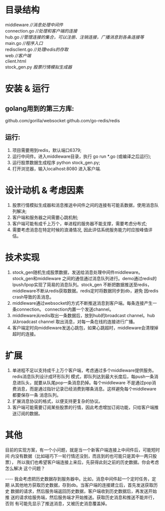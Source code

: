 
目录结构
==============
middleware       	  <em>//消息处理中间件</em>  
    connection.go  	<em>//处理和客户端的连接</em>  
    hub.go 			    <em>//管理连接的集合，可以注册、注销连接，广播消息到各条连接等</em>  
    main.go 			  <em>//程序入口</em>  
    redisclient.go 	<em>//处理redis的存取</em>  
web                 <em>//客户端</em>  
    client.html  
stock_gen.py	      <em>股票⾏情模拟⽣成器</em>  


安装 & 运行
==============

golang用到的第三方库:
-------------------
github.com/gorilla/websocket
github.com/go-redis/redis

运行:
-------------------
1. 项目需要用到redis，默认端口6379;
2. 运行中间件。进入middleware目录，执行 go run *.go (或编译之后运行);
3. 运行股票数据生成程序 python stock_gen.py;
4. 打开浏览器，输入localhost:8080 进入客户端.


设计动机 & 考虑因素
==============
1. 股票⾏情模拟⽣成器和消息推送中间件之间的连接有可能丢数据，使用消息队列解决;
2. 客户端和服务器之间需要心跳机制;
3. 客户端可能有成千上万个，单进程的服务器不能支撑，需要考虑分布式;
4. 需要考虑消息在特定时候的浪涌情况, 因此评估系统服务能力时应按峰值评估。



技术实现
==============
1. stock_gen随机生成股票数据，发送给消息处理中间件middleware。stock_gen和middleware
   之间的通信通过消息队列进行。demo通过redis的lpush/lpop实现了简易的消息队列。stock_gen
   不断把数据推送至redis，middleware不断从redis获取数据。redis定时将数据同步到db，避免
   因redis crash导致的丢消息。
2. middleware通过websocket的方式不断推送消息到客户端。每条连接产生一条connection。
   connection内置一个发送channel。
3. middleware从redis取出一条数据后，放到hub的broadcast channel。hub 从broadcast channel
   取出消息，对每一条在线的连接进行广播。
4. 客户端定时向middleware发送心跳包，如果心跳超时，middleware会清理掉超时的连接。


扩展
==============
1. 单进程不足以支持成千上万个客户端，考虑通过多个middleware提供服务。redis消息队列设计成环形队列
   模式，即队列达到最大长度后，每push一条消息进队头，就要从队尾pop一条消息扔掉。每个middleware
   不是通过pop消费消息，而是通过指针记录已经消费到哪条消息。这样避免每个middleware都要保存一条
   消息队列。
2. 扩展消息协议的格式，以便支持更复杂的协议。
3. 客户端可能需要订阅某些股票的行情，因此考虑增加订阅功能，只给客户端推送订阅的数据。


其他
===============
⽬前的实现⽅案，有⼀个⼩问题，就是当⼀个新客户端连接上中间件后，可能短时间
内没有数据（⽐如碰巧下⼀轮⾏情还没到，⽽且到的也可能只是其中⼀两只股票），
所以我们也希望客户端连接上来后，先获得此刻之前的历史数据。你会考虑怎么解决
这个问题？

 ---- 我会考虑把历史数据存到服务器中。比如，消息中间件起一个定时任务，定期
      从其他地方获取历史数据，存到db。当客户端的连接建立后，首先发送获取历史
      数据的请求，然后服务端返回历史数据，客户端收到历史数据后，再发送开始推
      送的请求给服务端，然后服务端才开始推送。获取历史消息和推送不能并行，否则
      有可能先显示了推送消息，又被历史消息覆盖掉。











